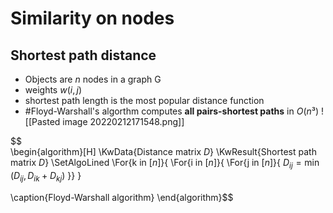 # Similarity on nodes

## Shortest path distance
- Objects are $n$ nodes in a graph G
- weights $w(i,j)$
- shortest path length is the most popular distance function
- #Floyd-Warshall's algorthm computes **all pairs-shortest paths** in $O(n³)$
![[Pasted image 20220212171548.png]]

$$  
\begin{algorithm}[H]
\KwData{Distance matrix $D$}
\KwResult{Shortest path matrix $D$}
\SetAlgoLined
 \For{k in $[n]$}{
  \For{i in $[n]$}{
  \For{j in $[n]$}{
    $D_{ij} = \min (D_{ij}, D_{ik} + D_{kj})$
  }}
  }
 
 \caption{Floyd-Warshall algorithm}
\end{algorithm}$$

